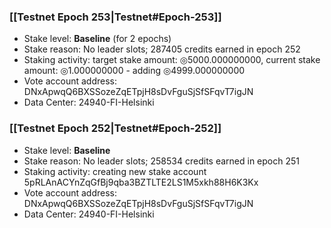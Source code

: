 ### [[Testnet Epoch 253|Testnet#Epoch-253]]
* Stake level: **Baseline** (for 2 epochs)
* Stake reason: No leader slots; 287405 credits earned in epoch 252
* Staking activity: target stake amount: ◎5000.000000000, current stake amount: ◎1.000000000 - adding ◎4999.000000000
* Vote account address: DNxApwqQ6BXSSozeZqETpjH8sDvFguSjSfSFqvT7igJN
* Data Center: 24940-FI-Helsinki
### [[Testnet Epoch 252|Testnet#Epoch-252]]
* Stake level: **Baseline**
* Stake reason: No leader slots; 258534 credits earned in epoch 251
* Staking activity: creating new stake account 5pRLAnACYnZqGfBj9qba3BZTLTE2LS1M5xkh88H6K3Kx
* Vote account address: DNxApwqQ6BXSSozeZqETpjH8sDvFguSjSfSFqvT7igJN
* Data Center: 24940-FI-Helsinki